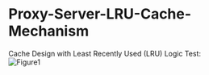 # Proxy-Server-LRU-Cache-Mechanism
Cache Design with Least Recently Used (LRU) Logic
Test: <br />
![Figure1](https://github.com/yalcinalp/Proxy-Server-LRU-Cache-Mechanism/assets/95969634/df11b822-3638-4363-aa8c-b48e00c0ac13)
<br />
